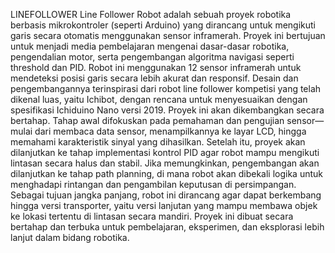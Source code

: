 LINEFOLLOWER
Line Follower Robot adalah sebuah proyek robotika berbasis mikrokontroler (seperti Arduino) yang dirancang untuk mengikuti garis secara otomatis menggunakan sensor inframerah. Proyek ini bertujuan untuk menjadi media pembelajaran mengenai dasar-dasar robotika, pengendalian motor, serta pengembangan algoritma navigasi seperti threshold dan PID.
Robot ini menggunakan 12 sensor inframerah untuk mendeteksi posisi garis secara lebih akurat dan responsif. Desain dan pengembangannya terinspirasi dari robot line follower kompetisi yang telah dikenal luas, yaitu Ichibot, dengan rencana untuk menyesuaikan dengan spesifikasi Ichiduino Nano versi 2019.
Proyek ini akan dikembangkan secara bertahap. Tahap awal difokuskan pada pemahaman dan pengujian sensor—mulai dari membaca data sensor, menampilkannya ke layar LCD, hingga memahami karakteristik sinyal yang dihasilkan. Setelah itu, proyek akan dilanjutkan ke tahap implementasi kontrol PID agar robot mampu mengikuti lintasan secara halus dan stabil. Jika memungkinkan, pengembangan akan dilanjutkan ke tahap path planning, di mana robot akan dibekali logika untuk menghadapi rintangan dan pengambilan keputusan di persimpangan.
Sebagai tujuan jangka panjang, robot ini dirancang agar dapat berkembang hingga versi transporter, yaitu versi lanjutan yang mampu membawa objek ke lokasi tertentu di lintasan secara mandiri. Proyek ini dibuat secara bertahap dan terbuka untuk pembelajaran, eksperimen, dan eksplorasi lebih lanjut dalam bidang robotika.


